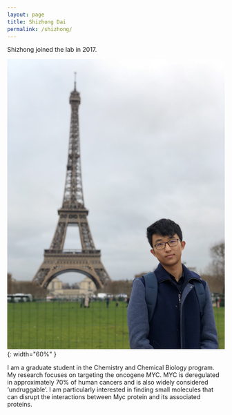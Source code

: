 ```yaml
---
layout: page
title: Shizhong Dai
permalink: /shizhong/
---
```

Shizhong joined the lab in 2017.

![Shizhong pic](../img/shizhong_dai.jpg){: width="60%" }



I am a graduate student in the Chemistry and Chemical Biology program. My research focuses on targeting the oncogene MYC. MYC is deregulated in approximately 70% of human cancers and is also widely considered ‘undruggable’. I am particularly interested in finding small molecules that can disrupt the interactions between Myc protein and its associated proteins.
